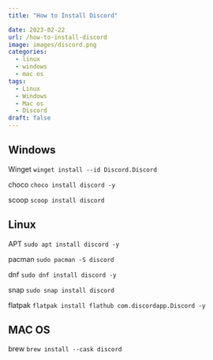 ```yaml
---
title: "How to Install Discord"

date: 2023-02-22
url: /how-to-install-discord
image: images/discord.png
categories:
  - linux
  - windows
  - mac os
tags:
  - Linux
  - Windows
  - Mac os 
  - Discord
draft: false
---
```


## Windows


Winget `winget install --id Discord.Discord`


choco `choco install discord -y`

scoop `scoop install discord`


## Linux

APT `sudo apt install discord -y`


pacman `sudo pacman -S discord`


dnf `sudo dnf install discord -y`


snap `sudo snap install discord`


flatpak `flatpak install flathub com.discordapp.Discord -y`


## MAC OS


brew `brew install --cask discord`